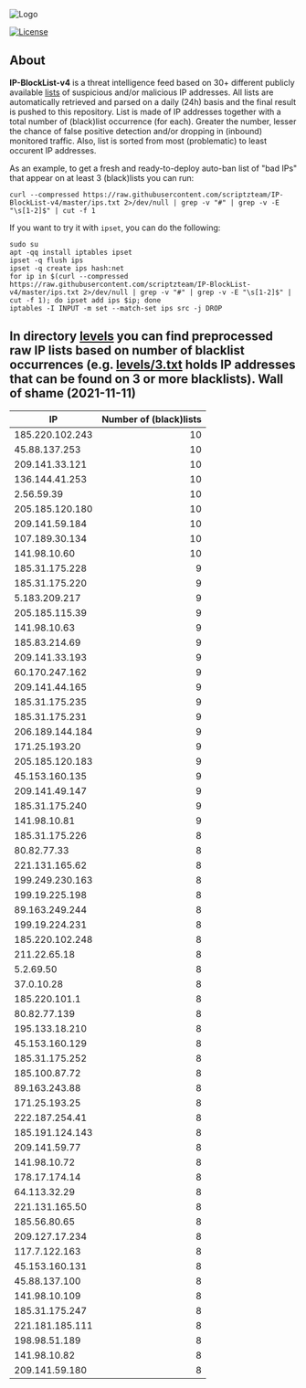 ![Logo](https://i.imgur.com/PyKLAe7.png)

[![License](https://img.shields.io/badge/license-The_Unlicense-red.svg)](https://unlicense.org/)

About
----

**IP-BlockList-v4** is a threat intelligence feed based on 30+ different publicly available [lists](https://github.com/stamparm/maltrail) of suspicious and/or malicious IP addresses. All lists are automatically retrieved and parsed on a daily (24h) basis and the final result is pushed to this repository. List is made of IP addresses together with a total number of (black)list occurrence (for each). Greater the number, lesser the chance of false positive detection and/or dropping in (inbound) monitored traffic. Also, list is sorted from most (problematic) to least occurent IP addresses.

As an example, to get a fresh and ready-to-deploy auto-ban list of "bad IPs" that appear on at least 3 (black)lists you can run:

```
curl --compressed https://raw.githubusercontent.com/scriptzteam/IP-BlockList-v4/master/ips.txt 2>/dev/null | grep -v "#" | grep -v -E "\s[1-2]$" | cut -f 1
```

If you want to try it with `ipset`, you can do the following:

```
sudo su
apt -qq install iptables ipset
ipset -q flush ips
ipset -q create ips hash:net
for ip in $(curl --compressed https://raw.githubusercontent.com/scriptzteam/IP-BlockList-v4/master/ips.txt 2>/dev/null | grep -v "#" | grep -v -E "\s[1-2]$" | cut -f 1); do ipset add ips $ip; done
iptables -I INPUT -m set --match-set ips src -j DROP
```

In directory [levels](levels) you can find preprocessed raw IP lists based on number of blacklist occurrences (e.g. [levels/3.txt](levels/3.txt) holds IP addresses that can be found on 3 or more blacklists).
Wall of shame (2021-11-11)
----

|IP|Number of (black)lists|
|---|--:|
185.220.102.243|10
45.88.137.253|10
209.141.33.121|10
136.144.41.253|10
2.56.59.39|10
205.185.120.180|10
209.141.59.184|10
107.189.30.134|10
141.98.10.60|10
185.31.175.228|9
185.31.175.220|9
5.183.209.217|9
205.185.115.39|9
141.98.10.63|9
185.83.214.69|9
209.141.33.193|9
60.170.247.162|9
209.141.44.165|9
185.31.175.235|9
185.31.175.231|9
206.189.144.184|9
171.25.193.20|9
205.185.120.183|9
45.153.160.135|9
209.141.49.147|9
185.31.175.240|9
141.98.10.81|9
185.31.175.226|8
80.82.77.33|8
221.131.165.62|8
199.249.230.163|8
199.19.225.198|8
89.163.249.244|8
199.19.224.231|8
185.220.102.248|8
211.22.65.18|8
5.2.69.50|8
37.0.10.28|8
185.220.101.1|8
80.82.77.139|8
195.133.18.210|8
45.153.160.129|8
185.31.175.252|8
185.100.87.72|8
89.163.243.88|8
171.25.193.25|8
222.187.254.41|8
185.191.124.143|8
209.141.59.77|8
141.98.10.72|8
178.17.174.14|8
64.113.32.29|8
221.131.165.50|8
185.56.80.65|8
209.127.17.234|8
117.7.122.163|8
45.153.160.131|8
45.88.137.100|8
141.98.10.109|8
185.31.175.247|8
221.181.185.111|8
198.98.51.189|8
141.98.10.82|8
209.141.59.180|8
